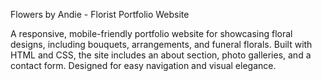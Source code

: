Flowers by Andie - Florist Portfolio Website

A responsive, mobile-friendly portfolio website for showcasing floral designs, including bouquets, arrangements, and funeral florals.
Built with HTML and CSS, the site includes an about section, photo galleries, and a contact form. 
Designed for easy navigation and visual elegance.
